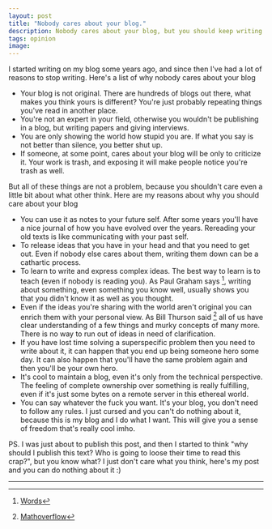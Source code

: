 ```yaml
---
layout: post
title: "Nobody cares about your blog."
description: Nobody cares about your blog, but you should keep writing!
tags: opinion
image:
---
```


I started writing on my blog some years ago, and since then I've had a lot of reasons to stop writing. Here's a list of why nobody cares about your blog

- Your blog is not original. There are hundreds of blogs out there, what makes you think yours is different? You're just probably repeating things you've read in another place. 
- You're not an expert in your field, otherwise you wouldn't be publishing in a blog, but writing papers and giving interviews.
- You are only showing the world how stupid you are. If what you say is not better than silence, you better shut up.
- If someone, at some point, cares about your blog will be only to criticize it. Your work is trash, and exposing it will make people notice you're trash as well.

But all of these things are not a problem, because you shouldn't care even a little bit about what other think. Here are my reasons about why you should care about your blog

- You can use it as notes to your future self. After some years you'll have a nice journal of how you have evolved over the years. Rereading your old texts is like communicating with your past self.
- To release ideas that you have in your head and that you need to get out. Even if nobody else cares about them, writing them down can be a cathartic process.
- To learn to write and express complex ideas. The best way to learn is to teach (even if nobody is reading you). As Paul Graham says [^1], writing about something, even something you know well, usually shows you that you didn't know it as well as you thought.
- Even if the ideas you're sharing with the world aren't original you can enrich them with your personal view. As Bill Thurson said [^2] all of us have clear understanding of a few things and murky concepts of many more. There is no way to run out of ideas in need of clarification.
- If you have lost time solving a superspecific problem then you need to write about it, it can happen that you end up being someone hero some day. It can also happen that you'll have the same problem again and then you'll be your own hero.
- It's cool to maintain a blog, even it's only from the technical perspective. The feeling of complete ownership over something is really fulfilling, even if it's just some bytes on a remote server in this ethereal world.
- You can say whatever the fuck you want. It's your blog, you don't need to follow any rules. I just cursed and you can't do nothing about it, because this is my blog and I do what I want. This will give you a sense of freedom that's really cool imho.

PS. I was just about to publish this post, and then I started to think "why should I publish this text? Who is going to loose their time to read this crap?", but you know what? I just don't care what you think, here's my post and you can do nothing about it :)

---

[^1]: [Words](http://paulgraham.com/words.html)
[^2]: [Mathoverflow](https://mathoverflow.net/a/44213)

